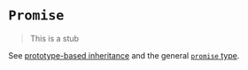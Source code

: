 # `Promise`

> This is a stub

See [prototype-based inheritance][concept-prototype-inheritance] and the general [`promise` type][type-promise].

[concept-prototype-inheritance]: ../info/prototype_inheritance.md
[type-promise]: /reference/types/promise.md
